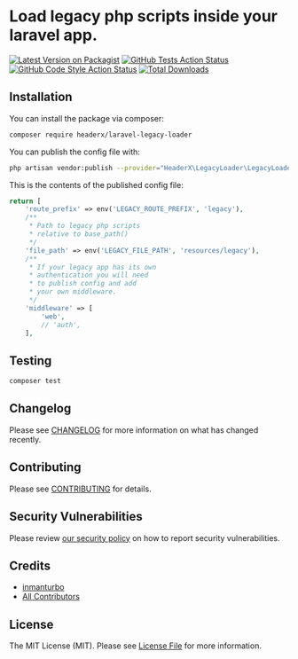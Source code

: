 # Load legacy php scripts inside your laravel app.

[![Latest Version on Packagist](https://img.shields.io/packagist/v/headerx/laravel-legacy-loader.svg?style=flat-square)](https://packagist.org/packages/headerx/laravel-legacy-loader)
[![GitHub Tests Action Status](https://img.shields.io/github/workflow/status/headerx/laravel-legacy-loader/run-tests?label=tests)](https://github.com/headerx/laravel-legacy-loader/actions?query=workflow%3Arun-tests+branch%3Amain)
[![GitHub Code Style Action Status](https://img.shields.io/github/workflow/status/headerx/laravel-legacy-loader/Check%20&%20fix%20styling?label=code%20style)](https://github.com/headerx/laravel-legacy-loader/actions?query=workflow%3A"Check+%26+fix+styling"+branch%3Amain)
[![Total Downloads](https://img.shields.io/packagist/dt/headerx/laravel-legacy-loader.svg?style=flat-square)](https://packagist.org/packages/headerx/laravel-legacy-loader)

## Installation

You can install the package via composer:

```bash
composer require headerx/laravel-legacy-loader
```
You can publish the config file with:
```bash
php artisan vendor:publish --provider="HeaderX\LegacyLoader\LegacyLoaderServiceProvider" --tag="legacy-loader-config"
```

This is the contents of the published config file:

```php
return [
    'route_prefix' => env('LEGACY_ROUTE_PREFIX', 'legacy'),
    /**
     * Path to legacy php scripts
     * relative to base_path()
     */
    'file_path' => env('LEGACY_FILE_PATH', 'resources/legacy'),
    /**
     * If your legacy app has its own
     * authentication you will need
     * to publish config and add
     * your own middleware.
     */
    'middleware' => [
        'web',
        // 'auth',
    ],
```



## Testing

```bash
composer test
```

## Changelog

Please see [CHANGELOG](CHANGELOG.md) for more information on what has changed recently.

## Contributing

Please see [CONTRIBUTING](.github/CONTRIBUTING.md) for details.

## Security Vulnerabilities

Please review [our security policy](../../security/policy) on how to report security vulnerabilities.

## Credits

- [inmanturbo](https://github.com/inmanturbo)
- [All Contributors](../../contributors)

## License

The MIT License (MIT). Please see [License File](LICENSE.md) for more information.
